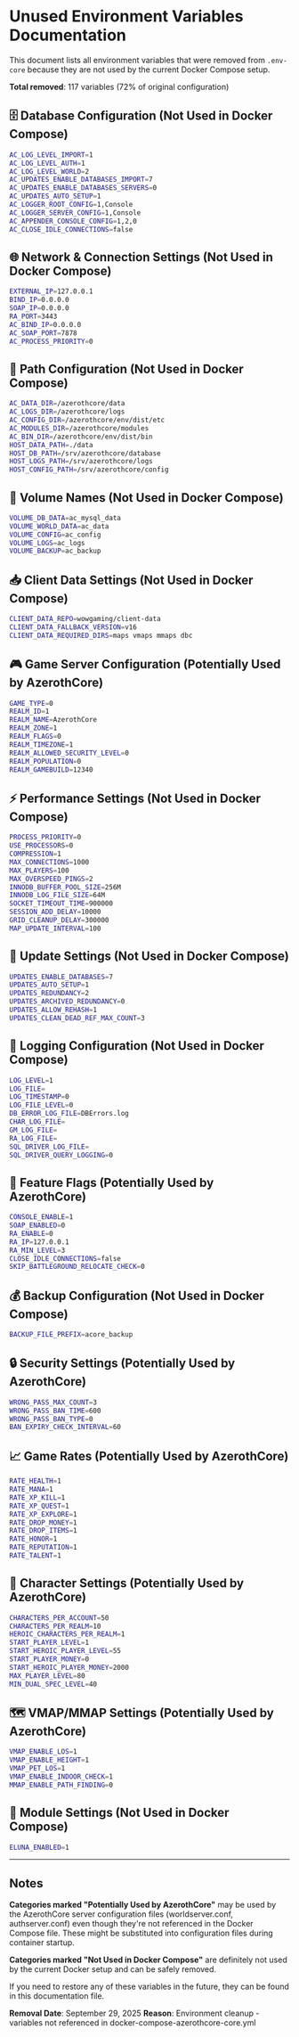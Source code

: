 # Unused Environment Variables Documentation

This document lists all environment variables that were removed from `.env-core` because they are not used by the current Docker Compose setup.

**Total removed**: 117 variables (72% of original configuration)

## 🗄️ Database Configuration (Not Used in Docker Compose)
```bash
AC_LOG_LEVEL_IMPORT=1
AC_LOG_LEVEL_AUTH=1
AC_LOG_LEVEL_WORLD=2
AC_UPDATES_ENABLE_DATABASES_IMPORT=7
AC_UPDATES_ENABLE_DATABASES_SERVERS=0
AC_UPDATES_AUTO_SETUP=1
AC_LOGGER_ROOT_CONFIG=1,Console
AC_LOGGER_SERVER_CONFIG=1,Console
AC_APPENDER_CONSOLE_CONFIG=1,2,0
AC_CLOSE_IDLE_CONNECTIONS=false
```

## 🌐 Network & Connection Settings (Not Used in Docker Compose)
```bash
EXTERNAL_IP=127.0.0.1
BIND_IP=0.0.0.0
SOAP_IP=0.0.0.0
RA_PORT=3443
AC_BIND_IP=0.0.0.0
AC_SOAP_PORT=7878
AC_PROCESS_PRIORITY=0
```

## 📁 Path Configuration (Not Used in Docker Compose)
```bash
AC_DATA_DIR=/azerothcore/data
AC_LOGS_DIR=/azerothcore/logs
AC_CONFIG_DIR=/azerothcore/env/dist/etc
AC_MODULES_DIR=/azerothcore/modules
AC_BIN_DIR=/azerothcore/env/dist/bin
HOST_DATA_PATH=./data
HOST_DB_PATH=/srv/azerothcore/database
HOST_LOGS_PATH=/srv/azerothcore/logs
HOST_CONFIG_PATH=/srv/azerothcore/config
```

## 💾 Volume Names (Not Used in Docker Compose)
```bash
VOLUME_DB_DATA=ac_mysql_data
VOLUME_WORLD_DATA=ac_data
VOLUME_CONFIG=ac_config
VOLUME_LOGS=ac_logs
VOLUME_BACKUP=ac_backup
```

## 📥 Client Data Settings (Not Used in Docker Compose)
```bash
CLIENT_DATA_REPO=wowgaming/client-data
CLIENT_DATA_FALLBACK_VERSION=v16
CLIENT_DATA_REQUIRED_DIRS=maps vmaps mmaps dbc
```

## 🎮 Game Server Configuration (Potentially Used by AzerothCore)
```bash
GAME_TYPE=0
REALM_ID=1
REALM_NAME=AzerothCore
REALM_ZONE=1
REALM_FLAGS=0
REALM_TIMEZONE=1
REALM_ALLOWED_SECURITY_LEVEL=0
REALM_POPULATION=0
REALM_GAMEBUILD=12340
```

## ⚡ Performance Settings (Not Used in Docker Compose)
```bash
PROCESS_PRIORITY=0
USE_PROCESSORS=0
COMPRESSION=1
MAX_CONNECTIONS=1000
MAX_PLAYERS=100
MAX_OVERSPEED_PINGS=2
INNODB_BUFFER_POOL_SIZE=256M
INNODB_LOG_FILE_SIZE=64M
SOCKET_TIMEOUT_TIME=900000
SESSION_ADD_DELAY=10000
GRID_CLEANUP_DELAY=300000
MAP_UPDATE_INTERVAL=100
```

## 🔄 Update Settings (Not Used in Docker Compose)
```bash
UPDATES_ENABLE_DATABASES=7
UPDATES_AUTO_SETUP=1
UPDATES_REDUNDANCY=2
UPDATES_ARCHIVED_REDUNDANCY=0
UPDATES_ALLOW_REHASH=1
UPDATES_CLEAN_DEAD_REF_MAX_COUNT=3
```

## 📝 Logging Configuration (Not Used in Docker Compose)
```bash
LOG_LEVEL=1
LOG_FILE=
LOG_TIMESTAMP=0
LOG_FILE_LEVEL=0
DB_ERROR_LOG_FILE=DBErrors.log
CHAR_LOG_FILE=
GM_LOG_FILE=
RA_LOG_FILE=
SQL_DRIVER_LOG_FILE=
SQL_DRIVER_QUERY_LOGGING=0
```

## 🔧 Feature Flags (Potentially Used by AzerothCore)
```bash
CONSOLE_ENABLE=1
SOAP_ENABLED=0
RA_ENABLE=0
RA_IP=127.0.0.1
RA_MIN_LEVEL=3
CLOSE_IDLE_CONNECTIONS=false
SKIP_BATTLEGROUND_RELOCATE_CHECK=0
```

## 💰 Backup Configuration (Not Used in Docker Compose)
```bash
BACKUP_FILE_PREFIX=acore_backup
```

## 🔒 Security Settings (Potentially Used by AzerothCore)
```bash
WRONG_PASS_MAX_COUNT=3
WRONG_PASS_BAN_TIME=600
WRONG_PASS_BAN_TYPE=0
BAN_EXPIRY_CHECK_INTERVAL=60
```

## 📈 Game Rates (Potentially Used by AzerothCore)
```bash
RATE_HEALTH=1
RATE_MANA=1
RATE_XP_KILL=1
RATE_XP_QUEST=1
RATE_XP_EXPLORE=1
RATE_DROP_MONEY=1
RATE_DROP_ITEMS=1
RATE_HONOR=1
RATE_REPUTATION=1
RATE_TALENT=1
```

## 👤 Character Settings (Potentially Used by AzerothCore)
```bash
CHARACTERS_PER_ACCOUNT=50
CHARACTERS_PER_REALM=10
HEROIC_CHARACTERS_PER_REALM=1
START_PLAYER_LEVEL=1
START_HEROIC_PLAYER_LEVEL=55
START_PLAYER_MONEY=0
START_HEROIC_PLAYER_MONEY=2000
MAX_PLAYER_LEVEL=80
MIN_DUAL_SPEC_LEVEL=40
```

## 🗺️ VMAP/MMAP Settings (Potentially Used by AzerothCore)
```bash
VMAP_ENABLE_LOS=1
VMAP_ENABLE_HEIGHT=1
VMAP_PET_LOS=1
VMAP_ENABLE_INDOOR_CHECK=1
MMAP_ENABLE_PATH_FINDING=0
```

## 🔌 Module Settings (Not Used in Docker Compose)
```bash
ELUNA_ENABLED=1
```

---

## Notes

**Categories marked "Potentially Used by AzerothCore"** may be used by the AzerothCore server configuration files (worldserver.conf, authserver.conf) even though they're not referenced in the Docker Compose file. These might be substituted into configuration files during container startup.

**Categories marked "Not Used in Docker Compose"** are definitely not used by the current Docker setup and can be safely removed.

If you need to restore any of these variables in the future, they can be found in this documentation file.

**Removal Date**: September 29, 2025
**Reason**: Environment cleanup - variables not referenced in docker-compose-azerothcore-core.yml